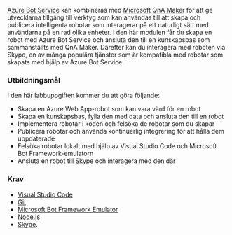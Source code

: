 [Azure Bot Service](https://azure.microsoft.com/en*us/services/bot*service/) kan kombineras med [Microsoft QnA Maker](https://www.qnamaker.ai/) för att ge utvecklarna tillgång till verktyg som kan användas till att skapa och publicera intelligenta robotar som interagerar på ett naturligt sätt med användarna på en rad olika enheter. I den här modulen får du skapa en robot med Azure Bot Service och ansluta den till en kunskapsbas som sammanställts med QnA Maker. Därefter kan du interagera med roboten via Skype, en av många populära tjänster som är kompatibla med robotar som skapats med hjälp av Azure Bot Service.

### <a name="learning-objectives"></a>Utbildningsmål

I den här labbuppgiften kommer du att göra följande:

- Skapa en Azure Web App-robot som kan vara värd för en robot
- Skapa en kunskapsbas, fylla den med data och ansluta den till en robot
- Implementera robotar i koden och felsöka de robotar som du skapar
- Publicera robotar och använda kontinuerlig integrering för att hålla dem uppdaterade
- Felsöka robotar lokalt med hjälp av Visual Studio Code och Microsoft Bot Framework-emulatorn
- Ansluta en robot till Skype och interagera med den där

### <a name="prerequisites"></a>Krav
- [Visual Studio Code](http://code.visualstudio.com)
- [Git](https://git-scm.com)
- [Microsoft Bot Framework Emulator](https://emulator.botframework.com/)
- [Node.js](https://nodejs.org)
- [Skype](https://www.skype.com/en/download-skype/skype-for-computer/).